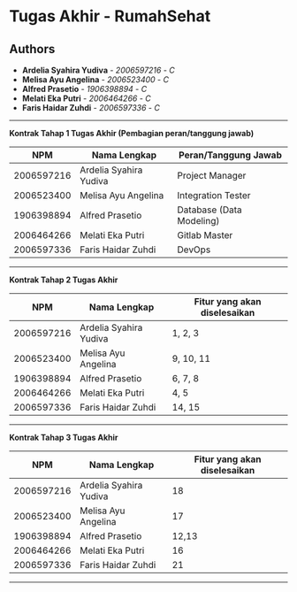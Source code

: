 # Tugas Akhir - RumahSehat
## Authors
* **Ardelia Syahira Yudiva** - *2006597216* - *C*
* **Melisa Ayu Angelina** - *2006523400* - *C*
* **Alfred Prasetio** - *1906398894* - *C*
* **Melati Eka Putri** - *2006464266* - *C*
* **Faris Haidar Zuhdi** - *2006597336* - *C*

---
**Kontrak Tahap 1 Tugas Akhir (Pembagian peran/tanggung jawab)**

| NPM        | Nama Lengkap | Peran/Tanggung Jawab |
|------------| --- |------------------------------| 
| 2006597216 | Ardelia Syahira Yudiva | Project Manager              |                       
| 2006523400 | Melisa Ayu Angelina | Integration  Tester            |                    
| 1906398894 | Alfred Prasetio | Database (Data Modeling)     |                                              
| 2006464266 | Melati Eka Putri | Gitlab Master                 |                        
| 2006597336 | Faris Haidar Zuhdi | DevOps                       |                                               
---
**Kontrak Tahap 2 Tugas Akhir**

| NPM        | Nama Lengkap | Fitur yang akan diselesaikan |
|------------| --- |------------------------------| 
| 2006597216 | Ardelia Syahira Yudiva | 1, 2, 3 |                       
| 2006523400 | Melisa Ayu Angelina | 9, 10, 11 |                    
| 1906398894 | Alfred Prasetio | 6, 7, 8 |                                              |
| 2006464266 | Melati Eka Putri | 4, 5  |                        
| 2006597336 | Faris Haidar Zuhdi | 14, 15 |                                               |
---
**Kontrak Tahap 3 Tugas Akhir**

| NPM        | Nama Lengkap | Fitur yang akan diselesaikan |
|------------| --- |------------------------------| 
| 2006597216 | Ardelia Syahira Yudiva | 18                           |                       
| 2006523400 | Melisa Ayu Angelina | 17                           |                    
| 1906398894 | Alfred Prasetio | 12,13                        |                                              |
| 2006464266 | Melati Eka Putri | 16                           |                        
| 2006597336 | Faris Haidar Zuhdi | 21                           |  
---
